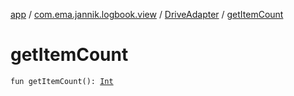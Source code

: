 [app](../../index.md) / [com.ema.jannik.logbook.view](../index.md) / [DriveAdapter](index.md) / [getItemCount](./get-item-count.md)

# getItemCount

`fun getItemCount(): `[`Int`](https://kotlinlang.org/api/latest/jvm/stdlib/kotlin/-int/index.html)